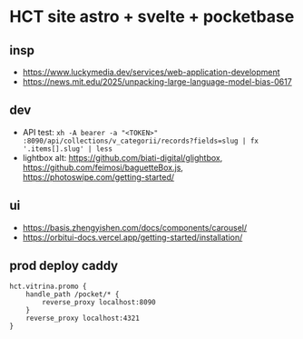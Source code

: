 # HCT site astro + svelte + pocketbase

## insp

- https://www.luckymedia.dev/services/web-application-development
- https://news.mit.edu/2025/unpacking-large-language-model-bias-0617

## dev

- API test: `xh -A bearer -a "<TOKEN>" :8090/api/collections/v_categorii/records?fields=slug | fx '.items[].slug' | less`
- lightbox alt: https://github.com/biati-digital/glightbox, https://github.com/feimosi/baguetteBox.js, https://photoswipe.com/getting-started/

## ui

- https://basis.zhengyishen.com/docs/components/carousel/
- https://orbitui-docs.vercel.app/getting-started/installation/

## prod deploy caddy

```
hct.vitrina.promo {
	handle_path /pocket/* {
		reverse_proxy localhost:8090
	}
	reverse_proxy localhost:4321
}
```
